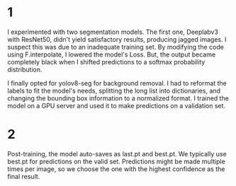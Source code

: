 # 1
I experimented with two segmentation models. The first one, Deeplabv3 with ResNet50, didn't yield satisfactory results, producing jagged images. I suspect this was due to an inadequate training set. By modifying the code using F.interpolate, I lowered the model's Loss. But, the output became completely black when I shifted predictions to a softmax probability distribution.

I finally opted for yolov8-seg for background removal. I had to reformat the labels to fit the model's needs, splitting the long list into dictionaries, and changing the bounding box information to a normalized format. I trained the model on a GPU server and used it to make predictions on a validation set.

# 2
Post-training, the model auto-saves as last.pt and best.pt. We typically use best.pt for predictions on the valid set. Predictions might be made multiple times per image, so we choose the one with the highest confidence as the final result.
